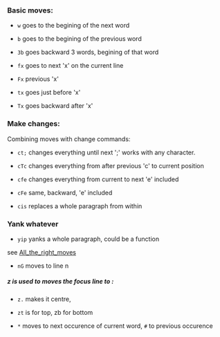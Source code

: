 ### Basic moves:


* `w` goes to the begining of the next word
* `b` goes to the begining of the previous word
* `3b` goes backward 3 words, begining of that word

* `fx` goes to next 'x' on the current line
* `Fx` previous 'x'
* `tx` goes just before 'x'
* `Tx` goes backward after 'x'

### Make changes:
Combining moves with change commands:

* `ct;` changes everything until next ';' works with any character.
* `cTc` changes everything from after previous 'c' to current position
* `cfe` changes everything from current to next 'e' included
* `cFe` same, backward, 'e' included

* `cis` replaces a whole paragraph from within


### Yank whatever 

* `yip` yanks a whole paragraph, could be a function 

see [All_the_right_moves](http://vim.wikia.com/wiki/All_the_right_moves)

* `nG` moves to line n

##### z is used to moves the focus line to :
* `z.` makes it centre,
* `zt` is for top, zb for bottom

* `*` moves to next occurence of current word, `#` to previous occurence
